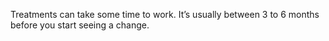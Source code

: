 Treatments can take some time to work. It’s usually between 3 to 6 months
before you start seeing a change.

